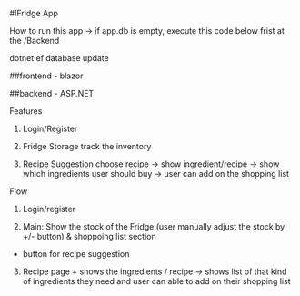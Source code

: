 #IFridge App

How to run this app
-> if app.db is empty, execute this code below frist at the /Backend 

dotnet ef database update

##frontend - blazor

##backend - ASP.NET

Features

1. Login/Register

2. Fridge Storage
   track the inventory

3. Recipe Suggestion
   choose recipe -> show ingredient/recipe -> show which ingredients user should buy -> user can add on the shopping list

Flow

1. Login/register

2. Main: Show the stock of the Fridge (user manually adjust the stock by +/- button) & shoppoing list section

- button for recipe suggestion

3. Recipe page + shows the ingredients / recipe
   -> shows list of that kind of ingredients they need and user can able to add on their shopping list
